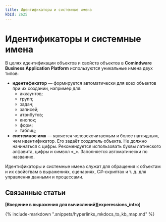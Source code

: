 ```yaml
---
title: Идентификаторы и системные имена
kbId: 2625
---
```


# Идентификаторы и системные имена

В целях идентификации объектов и свойств объектов в **Comindware Business Application Platform** используются уникальные имена двух типов:

- **идентификатор** — формируется автоматически для всех объектов при их создании, например для:
    - аккаунтов;
    - групп;
    - задач;
    - записей;
    - атрибутов;
    - кнопок;
    - форм;
    - таблиц;
- **системное имя** — является человекочитаемым и более наглядным, чем идентификатор. Его задаёт создатель объекта. Не должно начинаться с цифры. Рекомендуется использовать буквы латинского алфавита, цифры и символ «\_». Заполняется автоматически по названию.

Идентификаторы и системные имена служат для обращения к объектам и их свойствам в выражениях, сценариях, C#-скриптах и т. д. для управления данными и процессами.

## Связанные статьи

**[Введение в выражения для вычислений][experessions_intro]**

{% include-markdown ".snippets/hyperlinks_mkdocs_to_kb_map.md" %}
